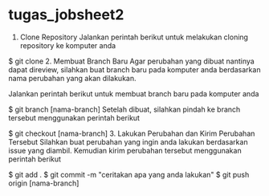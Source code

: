 # tugas_jobsheet2
1. Clone Repository
 Jalankan perintah berikut untuk melakukan cloning repository ke komputer anda

$ git clone 
2. Membuat Branch Baru
Agar perubahan yang dibuat nantinya dapat direview, silahkan buat branch baru pada komputer anda berdasarkan nama perubahan yang akan dilakukan.

Jalankan perintah berikut untuk membuat branch baru pada komputer anda

$ git branch [nama-branch]
Setelah dibuat, silahkan pindah ke branch tersebut menggunakan perintah berikut

$ git checkout [nama-branch]
3. Lakukan Perubahan dan Kirim Perubahan Tersebut
Silahkan buat perubahan yang ingin anda lakukan berdasarkan issue yang diambil. Kemudian kirim perubahan tersebut menggunakan perintah berikut

$ git add .
$ git commit -m "ceritakan apa yang anda lakukan"
$ git push origin [nama-branch]
